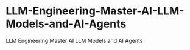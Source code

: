 # LLM-Engineering-Master-AI-LLM-Models-and-AI-Agents
LLM Engineering Master AI LLM Models and AI Agents
